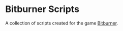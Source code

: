 # Bitburner Scripts

A collection of scripts created for the game [Bitburner](https://github.com/bitburner-official/bitburner-src).
